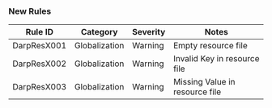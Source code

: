 ### New Rules

| Rule ID     | Category      | Severity | Notes                          |
|-------------|---------------|----------|--------------------------------|
| DarpResX001 | Globalization | Warning  | Empty resource file            |
| DarpResX002 | Globalization | Warning  | Invalid Key in resource file   |
| DarpResX003 | Globalization | Warning  | Missing Value in resource file |

